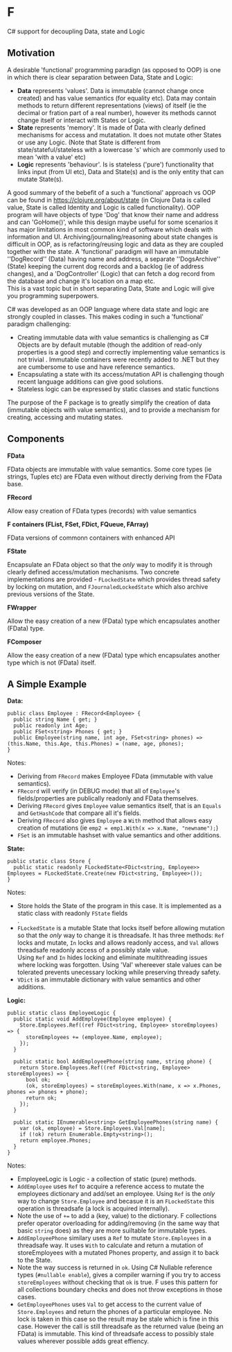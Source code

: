 # F
C# support for decoupling Data, state and Logic

## Motivation

A desirable 'functional' programming paradign (as opposed to OOP) is one in which there is clear separation between Data, State and Logic:
- **Data** represents 'values'. Data is immutable (cannot change once created) and has value semantics (for equality etc). Data may contain methods to return different representations (views) of itself (ie the decimal or fration part of a real number), however its methods cannot change itself or interact with States or Logic.
- **State** represents 'memory'. It is made of Data with clearly defined mechanisms for access and mutatation. It does not mutate other States or use any Logic. (Note that State is different from state/stateful/stateless with a lowercase 's' which are commonly used to mean 'with a value' etc)
- **Logic** represents 'behaviour'. Is is stateless ('pure') functionality that links input (from UI etc), Data and State(s) and is the only entity that can mutate State(s).

A good summary of the bebefit of a such a 'functional' approach vs OOP can be found in https://clojure.org/about/state (in Clojure Data is called value, State is called Identity and Logic is called functionality). OOP program will have objects of type 'Dog' that know their name and address and can 'GoHome()', while this design maybe useful for some scenarios it has major limitations in most common kind of software which deals with information and UI. Archiving/journaling/reasoning about state changes is difficult in OOP, as is refactoring/reusing logic and data as they are coupled together with the state. A 'functional' paradigm will have an immutable ''DogRecord'' (Data) having name and address, a separate ''DogsArchive'' (State) keeping the current dog records and a backlog (ie of address changes), and a 'DogController' (Logic) that can fetch a dog record from the database and change it's location on a map etc.<br>
This is a vast topic but in short separating Data, State and Logic will give you programming superpowers. 

C# was developed as an OOP language where data state and logic are strongly coupled in classes. This makes coding in such a 'functional' paradigm challenging:
- Creating immutable data with value semantics is challenging as C# Objects are by default mutable (though the addition of read-only properties is a good step) and correctly implementing value semantics is not trivial . Immutable containers were recently added to .NET but they are cumbersome to use and have reference semantics. 
- Encapsulating a state with its access/mutation API is challenging though recent language additions can give good solutions.
- Stateless logic can be expressed by static classes and static functions

The purpose of the F package is to greatly simplify the creation of data (immutable objects with value semantics), and to provide a mechanism for creating, accessing and mutating states.

## Components

**FData**

FData objects are immutable with value semantics. Some core types (ie strings, Tuples etc) are FData even without directly deriving from the FData base.

**FRecord** 

Allow easy creation of FData types (records) with value semantics

**F containers (FList, FSet, FDict, FQueue, FArray)**

FData versions of commonn containers with enhanced API

**FState**

Encapsulate an FData object so that the _only_ way to modify it is through clearly defined access/mutation mechanisms. Two concrete implementations are provided - `FLockedState` which provides thread safety by locking on mutation, and `FJournaledLockedState` which also archive previous versions of the State.

**FWrapper**

Allow the easy creation of a new (FData) type which encapsulates another (FData) type. 

**FComposer**

Allow the easy creation of a new (FData) type which encapsulates another type which is not (FData) itself.  


## A Simple Example

**Data:**
```
public class Employee : FRecord<Employee> {
  public string Name { get; }
  public readonly int Age;
  public FSet<string> Phones { get; }
  public Employee(string name, int age, FSet<string> phones) => (this.Name, this.Age, this.Phones) = (name, age, phones);
}
```

Notes:
- Deriving from `FRecord` makes Employee FData (immutable with value semantics). 
- `FRecord` will verify (in DEBUG mode) that all of `Employee`'s fields/properties are publically readonly and FData themselves.<br>
- Deriving `FRecord` gives `Employee` value semantics itself, that is an `Equals` and `GetHashCode` that compare all it's fields.<br>
- Deriving `FRecord` also gives `Employee` a `With` method that allows easy creation of mutations (ie `emp2 = emp1.With(x => x.Name, "newname");`)<br>
- `FSet` is an immutable hashset with value semantics and other additions.<br>


**State:**
```
public static class Store {
  public static readonly FLockedState<FDict<string, Employee>> Employees = FLockedState.Create(new FDict<string, Employee>());
}
```

Notes:
- Store holds the State of the program in this case. It is implemented as a static class with readonly `FState` fields<br>. 
- `FLockedState` is a mutable State that locks itself before allowing mutation so that the _only_ way to change it is threadsafe. It has three methods: `Ref` locks and mutate, `In` locks and allows readonly access, and `Val` allows threadsafe readonly access of a possibly stale value. <br>
Using `Ref` and `In` hides locking and eliminate multithreading issues where locking was forgotten. Using 'Val' whereever stale values can be tolerated prevents unecessary locking while preserving thready safety.
- `VDict` is an immutable dictionary with value semantics and other additions. 


**Logic:**
```
public static class EmployeeLogic {
  public static void AddEmployee(Employee employee) {
    Store.Employees.Ref((ref FDict<string, Employee> storeEmployees) => {
      storeEmployees += (employee.Name, employee);
    });
  }

  public static bool AddEmployeePhone(string name, string phone) {
    return Store.Employees.Ref((ref FDict<string, Employee> storeEmployees) => {
      bool ok;
      (ok, storeEmployees) = storeEmployees.With(name, x => x.Phones, phones => phones + phone);
      return ok;
    });
  }

  public static IEnumerable<string> GetEmployeePhones(string name) {
    var (ok, employee) = Store.Employees.Val[name];
    if (!ok) return Enumerable.Empty<string>();
    return employee.Phones;
  }
}
```

Notes:
- EmployeeLogic is Logic - a collection of static (pure) methods.<br>
- `AddEmployee` uses `Ref` to acquire a reference access to mutate the employees dictionary and add/set an employee.
Using `Ref` is the _only_ way to change `Store.Employee` and becasue it is an `FLockedState` this operation is threadsafe (a lock is acquired internally).
- Note the use of `+=` to add a (key, value) to the dictionary. F collections prefer operator overloading for adding/removing  (in the same way that basic `string` does) as they are more suiltable for immutable types.
- `AddEmployeePhone` similary uses a `Ref` to mutate `Store.Employees` in a threadsafe way. It uses `With` to calculate and return a mutation of storeEmployees with a mutated Phones property, and assign it to back to the State.
- Note the way success is returned in `ok`. Using C# Nullable reference types (`#nullable enable`), gives a compiler warning if you try to access `storeEmployees` without checking that `ok` is true. F uses this pattern for all collections boundary checks and does not throw exceptions in those cases. 
- `GetEmployeePhones` uses `Val` to get access to the current value of `Store.Employees` and return the phones of a particular employee. No lock is taken in this case so the result may be stale which is fine in this case. However the call is still threadsafe as the returned value (being an FData) is immutable. This kind of threadsafe access to possibly stale values wherever possible adds great effiency.



 
